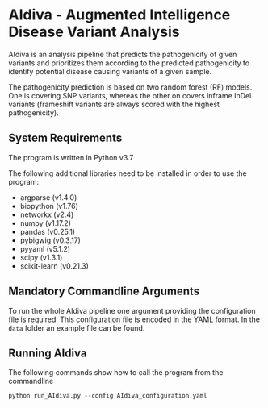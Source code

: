# AIdiva - Augmented Intelligence Disease Variant Analysis

AIdiva is an analysis pipeline that predicts the pathogenicity of given variants and prioritizes them according to the predicted pathogenicity to identify potential disease causing variants of a given sample.

The pathogenicity prediction is based on two random forest (RF) models. One is covering SNP variants, whereas the other on covers inframe InDel variants (frameshift variants are always scored with the highest pathogenicity).

## System Requirements
The program is written in Python v3.7

The following additional libraries need to be installed in order to use the program:

+ argparse (v1.4.0)
+ biopython (v1.76)
+ networkx (v2.4)
+ numpy (v1.17.2)
+ pandas (v0.25.1)
+ pybigwig (v0.3.17)
+ pyyaml (v5.1.2)
+ scipy (v1.3.1)
+ scikit-learn (v0.21.3)


## Mandatory Commandline Arguments

To run the whole AIdiva pipeline one argument providing the configuration file is required.
This configuration file is encoded in the YAML format. In the `data` folder an example file can be found.


## Running AIdiva

The following commands show how to call the program from the commandline

`python run_AIdiva.py --config AIdiva_configuration.yaml`
